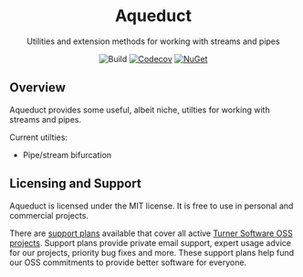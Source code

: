<div align="center">


# Aqueduct
Utilities and extension methods for working with streams and pipes

![Build](https://img.shields.io/github/actions/workflow/status/TurnerSoftware/aqueduct/build.yml?branch=main)
[![Codecov](https://img.shields.io/codecov/c/github/turnersoftware/aqueduct/main.svg)](https://codecov.io/gh/TurnerSoftware/Aqueduct)
[![NuGet](https://img.shields.io/nuget/v/TurnerSoftware.Aqueduct.svg)](https://www.nuget.org/packages/TurnerSoftware.Aqueduct/)
</div>

## Overview
Aqueduct provides some useful, albeit niche, utilties for working with streams and pipes.

Current utilties:
- Pipe/stream bifurcation

## Licensing and Support

Aqueduct is licensed under the MIT license. It is free to use in personal and commercial projects.

There are [support plans](https://turnersoftware.com.au/support-plans) available that cover all active [Turner Software OSS projects](https://github.com/TurnerSoftware).
Support plans provide private email support, expert usage advice for our projects, priority bug fixes and more.
These support plans help fund our OSS commitments to provide better software for everyone.
